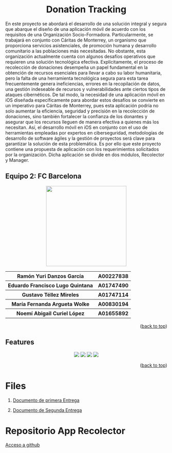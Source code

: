 <a name="readme-top"></a>
<h1 align="center">Donation Tracking</h1>
En este proyecto se abordará el desarrollo de una solución integral y segura que abarque el diseño de una aplicación móvil de acuerdo con los requisitos de una Organización Socio-Formadora. Particularmente, se trabajará en conjunto con Cáritas de Monterrey, un organismo que proporciona servicios asistenciales, de promoción humana y desarrollo comunitario a las poblaciones más necesitadas. No obstante, esta organización actualmente cuenta con algunos desafíos operativos que requieren una solución tecnológica efectiva. Explícitamente, el proceso de recolección de donaciones desempeña un papel fundamental en la obtención de recursos esenciales para llevar a cabo su labor humanitaria, pero la falta de una herramienta tecnológica segura para esta tarea frecuentemente genera ineficiencias, errores en la recopilación de datos, una gestión indeseable de recursos y vulnerabilidades ante ciertos tipos de ataques cibernéticos. 
De tal modo, la necesidad de una aplicación móvil en iOS diseñada específicamente para abordar estos desafíos se convierte en un imperativo para Cáritas de Monterrey, pues esta aplicación podría no solo aumentar la eficiencia, seguridad y precisión en la recolección de donaciones, sino también fortalecer la confianza de los donantes y asegurar que los recursos lleguen de manera efectiva a quienes más los necesitan. Así, el desarrollo móvil en iOS en conjunto con el uso de herramientas empleadas por expertos en ciberseguridad, metodologías de desarrollo de software ágiles y la gestión de proyectos será clave para garantizar la solución de esta problemática. Es por ello que este proyecto contiene una propuesta de aplicación con los requerimientos solicitados por la organización. Dicha aplicación se divide en dos módulos, Recolector y Manager.

## Equipo 2: FC Barcelona
<div align="center">
<img src="https://forthebadge.com/images/badges/powered-by-coders-sweat.svg" width="250px">
<table>
    <tr>
    <th> Ramón Yuri Danzos García </th>
    <th> A00227838 </th>
  </tr>
    <tr>
    <th> Eduardo Francisco Lugo Quintana </th>
    <th> A01747490 </th>
  </tr>
    <tr>
    <th> Gustavo Téllez Mireles</th>
    <th> A01747114 </th>
  </tr>
  <tr>
    <th> María Fernanda Argueta Wolke </th>
    <th> A00830194 </th>
  </tr>
    <tr>
    <th>Noemí Abigail Curiel López </th>
    <th> A01655892 </th>
  </tr>
  </table>
</div>
  
<p align="right">(<a href="#readme-top">back to top</a>)</p>
  
## Features
<div align="center">
<p> 
<img src="https://img.shields.io/badge/Swift-FA7343?style=for-the-badge&logo=swift&logoColor=white"/>
<img src="https://img.shields.io/badge/Python-FFD43B?style=for-the-badge&logo=python&logoColor=blue"/>
<img src="https://img.shields.io/badge/Flask-000000?style=for-the-badge&logo=flask&logoColor=white"/>
<img src="https://img.shields.io/badge/Microsoft%20SQL%20Server-CC2927?style=for-the-badge&logo=microsoft%20sql%20server&logoColor=white"/>
  
</p>
</div>

<p align="right">(<a href="#readme-top">back to top</a>)</p>

# Files
1. [Documento de primera Entrega](https://docs.google.com/document/d/1FU--T_V6r2HdOvQUN66BRGiJ24qyE3vk9rTimNSH4_8/edit?usp=sharing)

2. [Documento de Segunda Entrega](https://docs.google.com/document/d/1CAPHNk-6dLt_x0R2uCbSaKYclDm0Tlr3cuIQXjMwgjs/edit?usp=sharing)

# Repositorio App Recolector
[Acceso a github](https://github.com/VMink/AplicacionMobil.git)
